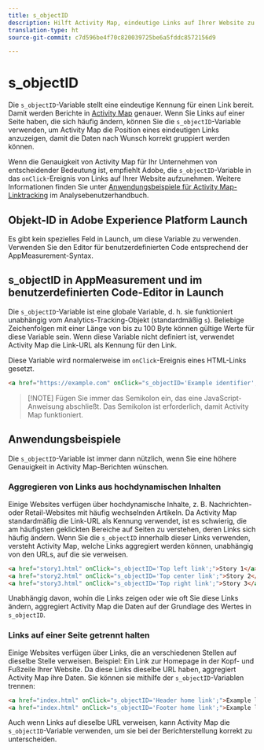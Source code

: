 ```yaml
---
title: s_objectID
description: Hilft Activity Map, eindeutige Links auf Ihrer Website zu identifizieren.
translation-type: ht
source-git-commit: c7d596be4f70c820039725be6a5fddc8572156d9

---
```



# s_objectID

Die `s_objectID`-Variable stellt eine eindeutige Kennung für einen Link bereit. Damit werden Berichte in [Activity Map](/help/analyze/activity-map/activity-map.md) genauer. Wenn Sie Links auf einer Seite haben, die sich häufig ändern, können Sie die `s_objectID`-Variable verwenden, um Activity Map die Position eines eindeutigen Links anzuzeigen, damit die Daten nach Wunsch korrekt gruppiert werden können.

Wenn die Genauigkeit von Activity Map für Ihr Unternehmen von entscheidender Bedeutung ist, empfiehlt Adobe, die `s_objectID`-Variable in das `onClick`-Ereignis von Links auf Ihrer Website aufzunehmen. Weitere Informationen finden Sie unter [Anwendungsbeispiele für Activity Map-Linktracking](/help/analyze/activity-map/activitymap-link-tracking/activitymap-link-tracking-use-case.md) im Analysebenutzerhandbuch.

## Objekt-ID in Adobe Experience Platform Launch

Es gibt kein spezielles Feld in Launch, um diese Variable zu verwenden. Verwenden Sie den Editor für benutzerdefinierten Code entsprechend der AppMeasurement-Syntax.

## s_objectID in AppMeasurement und im benutzerdefinierten Code-Editor in Launch

Die `s_objectID`-Variable ist eine globale Variable, d. h. sie funktioniert unabhängig vom Analytics-Tracking-Objekt (standardmäßig `s`). Beliebige Zeichenfolgen mit einer Länge von bis zu 100 Byte können gültige Werte für diese Variable sein. Wenn diese Variable nicht definiert ist, verwendet Activity Map die Link-URL als Kennung für den Link.

Diese Variable wird normalerweise im `onClick`-Ereignis eines HTML-Links gesetzt.

```HTML
<a href="https://example.com" onClick="s_objectID='Example identifier';">Example link</a>
```

> [!NOTE] Fügen Sie immer das Semikolon ein, das eine JavaScript-Anweisung abschließt. Das Semikolon ist erforderlich, damit Activity Map funktioniert.

## Anwendungsbeispiele

Die `s_objectID`-Variable ist immer dann nützlich, wenn Sie eine höhere Genauigkeit in Activity Map-Berichten wünschen.

### Aggregieren von Links aus hochdynamischen Inhalten

Einige Websites verfügen über hochdynamische Inhalte, z. B. Nachrichten- oder Retail-Websites mit häufig wechselnden Artikeln. Da Activity Map standardmäßig die Link-URL als Kennung verwendet, ist es schwierig, die am häufigsten geklickten Bereiche auf Seiten zu verstehen, deren Links sich häufig ändern. Wenn Sie die `s_objectID` innerhalb dieser Links verwenden, versteht Activity Map, welche Links aggregiert werden können, unabhängig von den URLs, auf die sie verweisen.

```HTML
<a href="story1.html" onClick="s_objectID='Top left link';">Story 1</a>
<a href="story2.html" onClick="s_objectID='Top center link';">Story 2</a>
<a href="story3.html" onClick="s_objectID='Top right link';">Story 3</a>
```

Unabhängig davon, wohin die Links zeigen oder wie oft Sie diese Links ändern, aggregiert Activity Map die Daten auf der Grundlage des Wertes in `s_objectID`.

### Links auf einer Seite getrennt halten

Einige Websites verfügen über Links, die an verschiedenen Stellen auf dieselbe Stelle verweisen. Beispiel: Ein Link zur Homepage in der Kopf- und Fußzeile Ihrer Website. Da diese Links dieselbe URL haben, aggregiert Activity Map ihre Daten. Sie können sie mithilfe der `s_objectID`-Variablen trennen:

```HTML
<a href="index.html" onClick="s_objectID='Header home link';">Example link in Header</a>
<a href="index.html" onClick="s_objectID='Footer home link';">Example link in Footer</a>
```

Auch wenn Links auf dieselbe URL verweisen, kann Activity Map die `s_objectID`-Variable verwenden, um sie bei der Berichterstellung korrekt zu unterscheiden.
